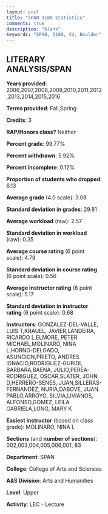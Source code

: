 ```yaml
---
layout: post
title: "SPAN 3100 Statistics"
comments: true
description: "blank"
keywords: "SPAN, 3100, CU, Boulder"
--- 
```

<head>
<script src="https://ajax.googleapis.com/ajax/libs/jquery/2.1.3/jquery.min.js"></script>
<script src="https://dl.dropboxusercontent.com/s/pc42nxpaw1ea4o9/highcharts.js?dl=0"></script>
<!-- <script src="../assets/js/highcharts.js"></script> -->
<style type="text/css">@font-face {
	font-family: "Bebas Neue";
	src: url(https://www.filehosting.org/file/details/544349/BebasNeue%20Regular.otf) format("opentype");
	}
	h1.Bebas { 
		font-family: "Bebas Neue", Verdana, Tahoma;
	}
</style>
</head>
<body>
	<div id="container" style="float: right; width: 45%; height: 88%; margin-left: 2.5%; margin-right: 2.5%;"></div>
	<script language="JavaScript">
		$(document).ready(function() {
		var chart = {type: 'column'};
		var title = {text: 'Grade Distribution'};
		var xAxis = {categories: ['A','B','C','D','F'],crosshair: true};
		var yAxis = {min: 0,title: {text: 'Percentage'}};
		var tooltip = {headerFormat: '<center><b><span style="font-size:20px">{point.key}</span></b></center>',
		               pointFormat: '<td style="padding:0"><b>{point.y:.1f}%</b></td>',
		               footerFormat: '</table>',shared: true,useHTML: true};
		var plotOptions = {column: {pointPadding: 0.0,borderWidth: 0}};  
		var credits = {enabled: false};var series= [{name: 'Percent',data: [40.04,42.41,12.19,2.44,2.92,]}];
		var json = {};
		json.chart = chart;
		json.title = title;
		json.tooltip = tooltip;
		json.xAxis = xAxis;
		json.yAxis = yAxis;  
		json.series = series;
		json.plotOptions = plotOptions;  
		json.credits = credits;
		$('#container').highcharts(json);
	});
	</script>
</body>
			   
## LITERARY ANALYSIS/SPAN

**Years provided**: 2006,2007,2008,2009,2010,2011,2012,2013,2014,2015,2016

**Terms provided**: Fall,Spring

**Credits**: 3

**RAP/Honors class?** Neither

**Percent grade**: 99.77%

**Percent withdrawn**: 5.92%

**Percent incomplete**: 0.12%

**Proportion of students who dropped**: 6.13

**Average grade** (4.0 scale): 3.08

**Standard deviation in grades**: 29.81

**Average workload** (raw): 2.57

**Standard deviation in workload** (raw): 0.35

**Average course rating** (6 point scale): 4.79

**Standard deviation in course rating** (6 point scale): 0.56

**Average instructor rating** (6 point scale): 5.17

**Standard deviation in instructor rating** (6 point scale): 0.68

**Instructors**: GONZALEZ-DEL-VALLE, LUIS T,KRAUEL, JAVIER,LANDEIRA, RICARDO L,ELMORE, PETER MICHAEL,MOLINARO, NINA L,HORNO-DELGADO, ASUNCION,PRIETO, ANDRES IGNACIO,RODRIGUEZ-GURIDI, BARBARA,BAENA, JULIO,PEREA-RODRIGUEZ, OSCAR,SLATER, JOHN D,HERRERO-SENES, JUAN,SILLERAS-FERNANDEZ, NURIA,DABOVE, JUAN PABLO,ARROYO, SILVIA,LIVIANOS, ALFONSO,GOMEZ, LEILA GABRIELA,LONG, MARY K

**Easiest instructor** (based on class grade): MOLINARO, NINA L

**Sections** (and **number of sections**): 002,003,004,005,006,001, 83

**Department**: SPAN

**College**: College of Arts and Sciences

**A&S Division**: Arts and Humanities

**Level**: Upper

**Activity**: LEC - Lecture